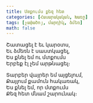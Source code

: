 ```yaml
---
title: Մտքումս քեզ հետ
categories: [Հասարակական, Խառը]
tags: [չափածոյ, մարդիկ, ձմեռ]
math: false
---
```


Շատացել է եւ կարօտս,  
Եւ ձմեռն է սաստկացել,  
Ես քնել եմ ու մտքումս  
Երբեք էլ չեմ արթնացել։

Տարբեր վայրեր եմ այցելում,  
Քայլում քամուն հակառակ,  
Ես քնել եմ, որ մտքումս  
Քեզ հետ մնամ շարունակ։

